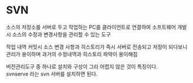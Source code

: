 
# SVN 

<SVN>

소스의 저장소를 서버로 두고 
작업하는 PC를 클라이언트로 연결하여
소프트웨어 개발시 소스의 수정과 변경사항을 관리할 수 있는 도구

작업 내역 커밋시 소스 변경 사항과 히스토리가 
즉시 서버로 전송되고 저장이 되다보니 관리가 용이하며 
과거의 수정내역과 히스토리 파악이 용이해짐  
  
버전관리도구 중 하나로 설치와 구성이 그리 어렵지 않은 것이 특징이다.  
svnserve 라는 svn 서버를 설치하면 된다.   
  
